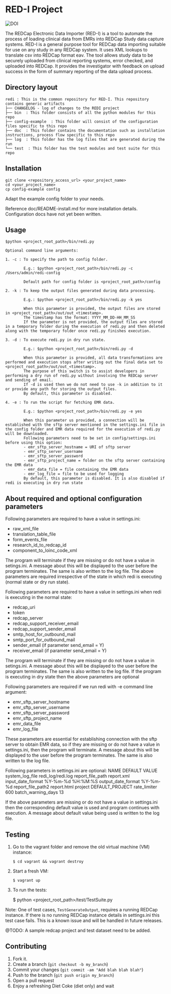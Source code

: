 # RED-I Project 

![DOI](https://zenodo.org/badge/doi/10.5281/zenodo.10014.png ".")

The REDCap Electronic Data Importer (RED-I) is a tool to automate the process of loading clinical data from EMRs into REDCap Study data capture systems. RED-I is a general purpose tool for REDCap data importing suitable for use on any study in any REDCap system. It uses XML lookups to translate csv into REDCap format eav. The tool allows study data to be securely uploaded from clinical reporting systems, error checked, and uploaded into REDCap.  It provides the investigator with feedback on upload success in the form of summary reporting of the data upload process.  

## Directory layout 
	
    redi : This is the common repository for RED-I. This repository contains generic artifacts
    ├── CHANGELOG - log of changes to the REDI project
    ├── bin  : This folder consists of all the python modules for this repo
    ├── config-example  : This folder will consist of the configuration files specific to this repo
    ├── doc  : This folder contains the documentation such as installation instructions, process flow specific to this repo
    ├── log  : This folder has the log files that are generated during the run
    └── test  : This folder has the test modules and test suite for this repo

Installation
-----------

    git clone <repository_access_url> <your_project_name>
    cd <your_project_name>
    cp config-example config

Adapt the example config folder to your needs.

Reference doc/README-install.md for more installation details.
Configuration docs have not yet been written.


Usage
-----

    $python <project_root_path>/bin/redi.py

    Optional command line arguments:

    1. -c : To specify the path to config folder.

            E.g.: $python <project_root_path>/bin/redi.py -c /Users/admin/redi-config

            Default path for config folder is <project_root_path>/config

    2. -k : To keep the output files generated during data processing.

            E.g.: $python <project_root_path>/bin/redi.py -k yes

            When this parameter is provided, the output files are stored in <project_root_path>/out/out_<timestamp>.
            The timestamp has the format: YYYY_MM_DD-HH_MM_SS
            If the parameter is not provided, the output files are stored in a temporary folder during the execution of redi.py and then deleted along with the temporary folder once redi.py finishes execution.

    3. -d : To execute redi.py in dry run state.

            E.g.: $python <project_root_path>/bin/redi.py -d

            When this parameter is provided, all data transformations are performed and execution stops after writing out the final data set to <project_root_path>/out/out_<timestamp>.
            The purpose of this switch is to assist developers in performing a dry run of redi.py without involving the REDCap server and sending of email.
            If -d is used then we do not need to use -k in addition to it or provide any path for storing the output files.
            By default, this parameter is disabled.

    4. -e : To run the script for fetching EMR data.

            E.g.: $python <project_root_path>/bin/redi.py -e yes

            When this parameter us provided, a connection will be established with the sftp server mentioned in the settings.ini file in the config folder and EMR data required for the execution of redi.py will be downloaded.
            Following parameters need to be set in config/settings.ini before using this option:
            - emr_sftp_server_hostname = URI of sftp server
            - emr_sftp_server_username
            - emr_sftp_server_password
            - emr_sftp_project_name = folder on the sftp server containing the EMR data
            - emr_data_file = file containing the EMR data
            - emr_log_file = file to be used for logging
            By default, this parameter is disabled. It is also disabled if redi is executing in dry run state

About required and optional configuration parameters
----------------------------------------------------

Following parameters are required to have a value in settings.ini:
 - raw_xml_file
 - translation_table_file
 - form_events_file
 - research_id_to_redcap_id
 - component_to_loinc_code_xml

The program will terminate if they are missing or do not have a value in setings.ini. A message about this will be displayed to the user before the program terminates. The same is also written to the log file.
The above parameters are required irrespective of the state in which redi is executing (normal state or dry run state).

Following parameters are required to have a value in settings.ini when redi is executing in the normal state:
 - redcap_uri
 - token
 - redcap_server
 - redcap_support_receiver_email
 - redcap_support_sender_email
 - smtp_host_for_outbound_mail
 - smtp_port_for_outbound_mail
 - sender_email (if parameter send_email = Y)
 - receiver_email (if parameter send_email = Y)

The program will terminate if they are missing or do not have a value in setings.ini. A message about this will be displayed to the user before the program terminates. The same is also written to the log file.
If the program is executing in dry state then the above parameters are optional

Following parameters are required if we run redi with -e command line argument:
 - emr_sftp_server_hostname
 - emr_sftp_server_username
 - emr_sftp_server_password
 - emr_sftp_project_name
 - emr_data_file
 - emr_log_file

These parameters are essential for establishing connection with the sftp server to obtain EMR data, so if they are missing or do not have a value in settings.ini, then the program will terminate. A message about this will be displayed to the user before the program terminates. The same is also written to the log file.

Following parameters in settings.ini are optional:
 NAME                   DEFAULT VALUE
 system_log_file        redi_log/redi.log
 report_file_path       report.xml
 input_date_format      %Y-%m-%d %H:%M:%S
 output_date_format     %Y-%m-%d
 report_file_path2      report.html
 project                DEFAULT_PROJECT
 rate_limiter           600
 batch_warning_days     13

If the above parameters are missing or do not have a value in settings.ini then the corresponding default value is used and program continues with execution. A message about default value being used is written to the log file.

Testing
-------
1. Go to the vagrant folder and remove the old virtual machine (VM) instance:

   `$ cd vagrant && vagrant destroy`

2. Start a fresh VM:

    `$ vagrant up`

3. To run the tests:

    $ python <project_root_path>/test/TestSuite.py

Note: One of test cases, `TestGenerateOutput`, requires a running REDCap instance. If there is no running REDCap instance details in settings.ini this test case fails. This is a known issue and will be handled in future releases.

@TODO: A sample redcap project and test dataset need to be added.

Contributing
------------

1. Fork it.
2. Create a branch (`git checkout -b my_branch`)
3. Commit your changes (`git commit -am "Add blah blah blah"`)
4. Push to the branch (`git push origin my_branch`)
5. Open a pull request
6. Enjoy a refreshing Diet Coke (diet only) and wait

